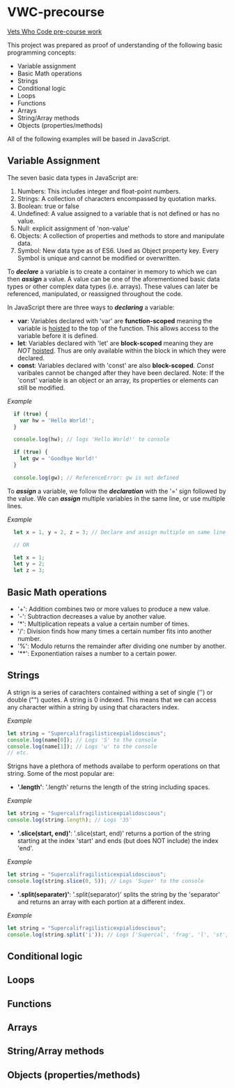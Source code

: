 # VWC-precourse
[Vets Who Code pre-course work](https://dev.to/vetswhocode/vets-who-code-pre-work-1gld)

This project was prepared as proof of understanding of the following basic programming concepts:
* Variable assignment
* Basic Math operations
* Strings
* Conditional logic
* Loops
* Functions
* Arrays
* String/Array methods
* Objects (properties/methods)

All of the following examples will be based in JavaScript.
## Variable Assignment

The seven basic data types in JavaScript are:
1. Numbers: This includes integer and float-point numbers.
2. Strings: A collection of characters encompassed by quotation marks.
3. Boolean: true or false
4. Undefined: A value assigned to a variable that is not defined or has no value.
5. Null: explicit assignment of 'non-value'
6. Objects: A collection of properties and methods to store and manipulate data.
7. Symbol: New data type as of ES6. Used as Object property key. Every Symbol is unique and cannot be modified or overwritten.

To ***declare*** a variable is to create a container in memory to which we can then ***assign*** a value. A value can be one of the aforementioned
basic data types or other complex data types (i.e. arrays). These values can later be referenced, manipulated, or reassigned throughout the code.

In JavaScript there are three ways to ***declaring*** a variable:
* **var**:  Variables declared with 'var' are **function-scoped** meaning the variable is [hoisted] to the top of the function. This allows access to the variable before it is defined.
* **let**: Variables declared with 'let' are **block-scoped** meaning they are *NOT* [hoisted]. Thus are only available within the block in which they were declared.
* **const**: Variables declared with 'const' are also **block-scoped**. _Const_ varibales cannot be changed after they have been declared. Note: If the 'const' variable is an object or an array, its properties or elements can still be modified.

_Example_

```javascript
  if (true) {
    var hw = 'Hello World!';
  }

  console.log(hw); // logs 'Hello World!' to console

  if (true) {
    let gw = 'Goodbye World!'
  }

  console.log(gw); // ReferenceError: gw is not defined
```

 To ***assign*** a variable, we follow the ***declaration*** with the '=' sign followed by the value. We can ***assign*** multiple variables in the same line, or use multiple lines.

 _Example_

```javascript
  let x = 1, y = 2, z = 3; // Declare and assign multiple on same line

  // OR

  let x = 1;
  let y = 2;
  let z = 3;
```
## Basic Math operations
* '+': Addition combines two or more values to produce a new value.
* '-': Subtraction decreases a value by another value.
* '*': Multiplication repeats a value a certain number of times.
* '/': Division finds how many times a certain number fits into another number.
* '%': Modulo returns the remainder after dividing one number by another.
* '**': Exponentiation raises a number to a certain power.

## Strings
A strign is a series of carachters contained withing a set of single ('') or double ("") quotes. A string is 0 indexed. This means that we can access any character within a string by using that characters index.

_Example_

```javascript
let string = "Supercalifragilisticexpialidoscious";
console.log(name[0]); // Logs 'S' to the console
console.log(name[1]); // Logs 'u' to the console
// etc.
```

Strigns have a plethora of methods availabe to perform operations on that string. Some of the most popular are:
* **'.length'**: '.length' returns the length of the string including spaces.

_Example_
```javascript
let string = "Supercalifragilisticexpialidoscious";
console.log(string.length); // Logs '35'
```
* **'.slice(start, end)'**: '.slice(start, end)' returns a portion of the string starting at the index 'start' and ends (but does NOT include) the index 'end'.

_Example_
```javascript
let string = "Supercalifragilisticexpialidoscious";
console.log(string.slice(0, 5)); // Logs 'Super' to the console
```
* **'.split(separater)'**: '.split(separator)' splits the string by the 'separator' and returns an array with each portion at a different index.

_Example_
```javascript
let string = "Supercalifragilisticexpialidoscious";
console.log(string.split('i')); // Logs ['Supercal', 'frag', 'l', 'st', 'cexp', 'al', 'dosc', 'ous']
```
## Conditional logic
## Loops
## Functions
## Arrays
## String/Array methods
## Objects (properties/methods)
[hoisted]: https://developer.mozilla.org/en-US/docs/Glossary/Hoisting